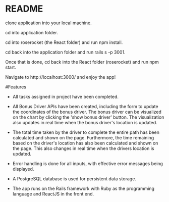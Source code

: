 # README

clone application into your local machine.

cd into application folder.

cd into roserocket (the React folder) and run npm install.

cd back into the application folder and run rails s -p 3001.

Once that is done, cd back into the React folder (roserocket) and run npm start.

Navigate to http://localhost:3000/ and enjoy the app!


#Features

- All tasks assigned in project have been completed.

- All Bonus Driver APIs have been created, including the form to update the coordinates of the bonus driver. The bonus driver can be visualized on the chart by clicking the 'show bonus driver' button. The visualization also updates in real time when the bonus driver's location is updated.

- The total time taken by the driver to complete the entire path has been calculated and shown on the page. Furthermore, the time remaining based on the driver's location has also been calculated and shown on the page. This also changes in real time when the drivers location is updated.

- Error handling is done for all inputs, with effective error messages being displayed.

- A PostgreSQL database is used for persistent data storage. 

- The app runs on the Rails framework with Ruby as the programming language and ReactJS in the front end.

